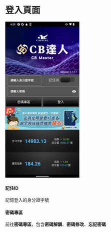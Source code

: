 # 登入頁面

<img src="/img/login.webp"
     height="500"
     alt="Login">

#### 記住ID
記憶登入的身分證字號

#### 密碼專區
前往**密碼專區**，包含**密碼解鎖**、**密碼修改**、**忘記密碼**